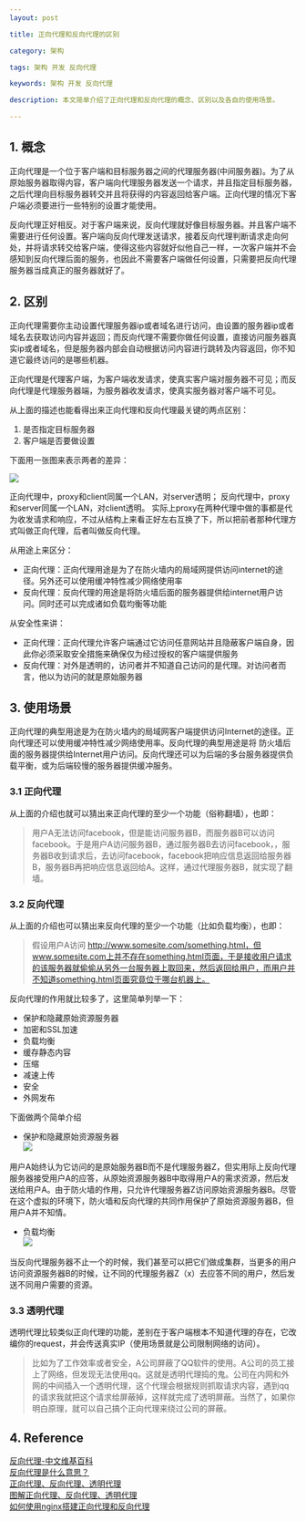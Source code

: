 ```yaml
---
layout: post

title: 正向代理和反向代理的区别

category: 架构

tags: 架构 开发 反向代理

keywords: 架构 开发 反向代理

description: 本文简单介绍了正向代理和反向代理的概念、区别以及各自的使用场景。

---
```


## 1. 概念
正向代理是一个位于客户端和目标服务器之间的代理服务器(中间服务器)。为了从原始服务器取得内容，客户端向代理服务器发送一个请求，并且指定目标服务器，之后代理向目标服务器转交并且将获得的内容返回给客户端。正向代理的情况下客户端必须要进行一些特别的设置才能使用。

反向代理正好相反。对于客户端来说，反向代理就好像目标服务器。并且客户端不需要进行任何设置。客户端向反向代理发送请求，接着反向代理判断请求走向何处，并将请求转交给客户端，使得这些内容就好似他自己一样，一次客户端并不会感知到反向代理后面的服务，也因此不需要客户端做任何设置，只需要把反向代理服务器当成真正的服务器就好了。

## 2. 区别
正向代理需要你主动设置代理服务器ip或者域名进行访问，由设置的服务器ip或者域名去获取访问内容并返回；而反向代理不需要你做任何设置，直接访问服务器真实ip或者域名，但是服务器内部会自动根据访问内容进行跳转及内容返回，你不知道它最终访问的是哪些机器。

正向代理是代理客户端，为客户端收发请求，使真实客户端对服务器不可见；而反向代理是代理服务器端，为服务器收发请求，使真实服务器对客户端不可见。

从上面的描述也能看得出来正向代理和反向代理最关键的两点区别：

1. 是否指定目标服务器
2. 客户端是否要做设置  

下面用一张图来表示两者的差异：  

![](http://i.imgur.com/PM7KPjQ.jpg)

正向代理中，proxy和client同属一个LAN，对server透明；
反向代理中，proxy和server同属一个LAN，对client透明。
实际上proxy在两种代理中做的事都是代为收发请求和响应，不过从结构上来看正好左右互换了下，所以把前者那种代理方式叫做正向代理，后者叫做反向代理。

从用途上来区分：  

- 正向代理：正向代理用途是为了在防火墙内的局域网提供访问internet的途径。另外还可以使用缓冲特性减少网络使用率
- 反向代理：反向代理的用途是将防火墙后面的服务器提供给internet用户访问。同时还可以完成诸如负载均衡等功能

从安全性来讲：  

- 正向代理：正向代理允许客户端通过它访问任意网站并且隐蔽客户端自身，因此你必须采取安全措施来确保仅为经过授权的客户端提供服务
- 反向代理：对外是透明的，访问者并不知道自己访问的是代理。对访问者而言，他以为访问的就是原始服务器

## 3. 使用场景

正向代理的典型用途是为在防火墙内的局域网客户端提供访问Internet的途径。正向代理还可以使用缓冲特性减少网络使用率。反向代理的典型用途是将 防火墙后面的服务器提供给Internet用户访问。反向代理还可以为后端的多台服务器提供负载平衡，或为后端较慢的服务器提供缓冲服务。

### 3.1 正向代理  
从上面的介绍也就可以猜出来正向代理的至少一个功能（俗称翻墙），也即：
> 
> 用户A无法访问facebook，但是能访问服务器B，而服务器B可以访问facebook。于是用户A访问服务器B，通过服务器B去访问facebook，，服务器B收到请求后，去访问facebook，facebook把响应信息返回给服务器B，服务器B再把响应信息返回给A。这样，通过代理服务器B，就实现了翻墙。


### 3.2 反向代理
从上面的介绍也可以猜出来反向代理的至少一个功能（比如负载均衡），也即：  
> 假设用户A访问 http://www.somesite.com/something.html，但www.somesite.com上并不存在something.html页面，于是接收用户请求的该服务器就偷偷从另外一台服务器上取回来，然后返回给用户，而用户并不知道something.html页面究竟位于哪台机器上。

反向代理的作用就比较多了，这里简单列举一下：  

- 保护和隐藏原始资源服务器
- 加密和SSL加速
- 负载均衡
- 缓存静态内容
- 压缩
- 减速上传
- 安全
- 外网发布

下面做两个简单介绍  

- 保护和隐藏原始资源服务器  
![](http://i.imgur.com/k9jbxyj.jpg)

用户A始终认为它访问的是原始服务器B而不是代理服务器Z，但实用际上反向代理服务器接受用户A的应答，从原始资源服务器B中取得用户A的需求资源，然后发送给用户A。由于防火墙的作用，只允许代理服务器Z访问原始资源服务器B。尽管在这个虚拟的环境下，防火墙和反向代理的共同作用保护了原始资源服务器B，但用户A并不知情。

- 负载均衡  
![](http://i.imgur.com/J6fRDoZ.jpg)  

当反向代理服务器不止一个的时候，我们甚至可以把它们做成集群，当更多的用户访问资源服务器B的时候，让不同的代理服务器Z（x）去应答不同的用户，然后发送不同用户需要的资源。

### 3.3 透明代理

透明代理比较类似正向代理的功能，差别在于客户端根本不知道代理的存在，它改编你的request，并会传送真实IP（使用场景就是公司限制网络的访问）。

> 比如为了工作效率或者安全，A公司屏蔽了QQ软件的使用。A公司的员工接上了网络，但发现无法使用qq。这就是透明代理捣的鬼。公司在内网和外网的中间插入一个透明代理，这个代理会根据规则抓取请求内容，遇到qq的请求我就把这个请求给屏蔽掉，这样就完成了透明屏蔽。当然了，如果你明白原理，就可以自己搞个正向代理来绕过公司的屏蔽。

## 4. Reference
[反向代理-中文维基百科](https://zh.wikipedia.org/wiki/%E5%8F%8D%E5%90%91%E4%BB%A3%E7%90%86)  
[反向代理是什么意思？](https://www.zhihu.com/question/24723688)  
[正向代理、反向代理、透明代理](http://github.thinkingbar.com/reverseProxy/)  
[图解正向代理、反向代理、透明代理](http://z00w00.blog.51cto.com/515114/1031287)  
[如何使用nginx搭建正向代理和反向代理](https://mengkang.net/78.html)

